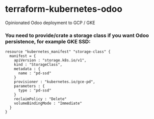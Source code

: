 # terraform-kubernetes-odoo
Opinionated Odoo deployment to GCP / GKE


### You need to provide/crate  a storage class if you want Odoo persistence, for example GKE SSD:
```
resource "kubernetes_manifest" "storage-class" {
  manifest = {
    apiVersion : "storage.k8s.io/v1",
    kind : "StorageClass",
    metadata : {
      name : "pd-ssd"
    }
    provisioner : "kubernetes.io/gce-pd",
    parameters : {
      type : "pd-ssd"
    }
    reclaimPolicy : "Delete"
    volumeBindingMode : "Immediate"
  }
}
```
